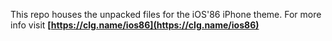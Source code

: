 This repo houses the unpacked files for the iOS'86 iPhone theme. For more info visit **[https://clg.name/ios86](https://clg.name/ios86)**
